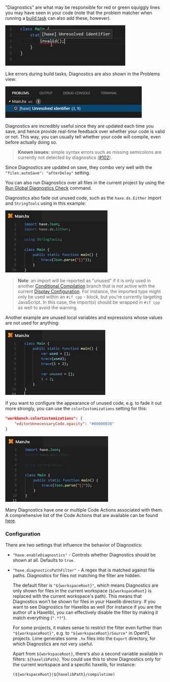"Diagnostics" are what may be responsible for red or green squiggly lines you may have seen in your code (note that the problem matcher when running a [build task](/vshaxe/vshaxe/wiki/Build-Tasks) can also add these, however).

![](images/diagnostics/invalid.png)

Like errors during build tasks, Diagnostics are also shown in the Problems view:

![](images/diagnostics/problems.png)

Diagnostics are incredibly useful since they are updated each time you save, and hence provide real-time feedback over whether your code is valid or not. This way, you can usually tell whether your code will compile, even before actually doing so.

>**Known issues:** simple syntax errors such as missing semicolons are currently not detected by diagnostics ([#102](https://github.com/vshaxe/vshaxe/issues/102)).

Since Diagnostics are updated on save, they combo very well with the `"files.autoSave": "afterDelay"` setting.

You can also run Diagnostics over all files in the current project by using the [Run Global Diagnostics Check](/vshaxe/vshaxe/wiki/Commands#haxe-run-global-diagnostics-check) command.

Diagnostics also fade out unused code, such as the `haxe.ds.Either` import and `StringTools` using in this example:

![](images/diagnostics/unused-import_.png)

>**Note**: an import will be reported as "unused" if it is only used in another [Conditional Compilation](https://haxe.org/manual/lf-condition-compilation.html) branch that is not active with the current [Display Configuration](/vshaxe/vshaxe/wiki/Configuration#display-configurations-and-display-server). For instance, the imported type might only be used within an `#if cpp` - block, but you're currently targeting JavaScript. In this case, the import(s) should be wrapped in `#if cpp` as well to avoid the warning.

Another example are unused local variables and expressions whose values are not used for anything:

![](images/diagnostics/no-effect_.png)

If you want to configure the appearance of unused code, e.g. to fade it out more strongly, you can use the `colorCustomizations` setting for this:

```json
"workbench.colorCustomizations": {
    "editorUnnecessaryCode.opacity": "#00000030"
}
```

![](images/diagnostics/custom-fade.png)

Many Diagnostics have one or multiple Code Actions associated with them. A comprehensive list of the Code Actions that are available can be found [here](/vshaxe/vshaxe/wiki/Code-Actions).

### Configuration

There are two settings that influence the behavior of Diagnostics:

- `"haxe.enableDiagnostics"` - Controls whether Diagnostics should be shown at all. Defaults to `true`.
- `"haxe.diagnosticsPathFilter"` - A regex that is matched against file paths. Diagnostics for files not matching the filter are hidden.

  The default filter is `"${workspaceRoot}"`, which means Diagnostics are only shown for files in the current workspace (`${workspaceRoot}` is replaced with the current workspace's path). This means that Diagnostics won't be shown for files in your Haxelib directory. If you want to see Diagnostics for Haxelibs as well (for instance if you are the author of a Haxelib), you can effectively disable the filter by making it match everything (`".*?"`).

  For some projects, it makes sense to restrict the filter even further than `"${workspaceRoot}"`, e.g. to `"${workspaceRoot}/Source"` in OpenFL projects. Lime generates some `.hx` files into the `Export` directory, for which Diagnostics are not very useful.

  Apart from `${workspaceRoot}`, there's also a second variable available in filters: `${haxelibPath}`. You could use this to show Diagnostics only for the current workspace and a specific haxelib, for instance:

  ```regex
  (${workspaceRoot}|${haxelibPath}/compiletime)
  ```